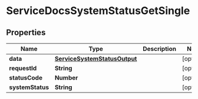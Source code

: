 

# ServiceDocsSystemStatusGetSingle


## Properties

| Name | Type | Description | Notes |
|------------ | ------------- | ------------- | -------------|
|**data** | [**ServiceSystemStatusOutput**](ServiceSystemStatusOutput.md) |  |  [optional] |
|**requestId** | **String** |  |  [optional] |
|**statusCode** | **Number** |  |  [optional] |
|**systemStatus** | **String** |  |  [optional] |



